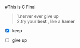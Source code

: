 #This is C Final

> 1.nerver ever give up  
> 2.try your **best** , like a **hamer**  
  
- [x] keep  
- [ ]  give up  


